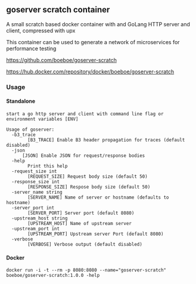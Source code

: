 ## goserver scratch container

A small scratch based docker container with and GoLang HTTP server and client, compressed with upx

This container can be used to generate a network of microservices for performance testing

https://github.com/boeboe/goserver-scratch

https://hub.docker.com/repository/docker/boeboe/goserver-scratch

### Usage

#### Standalone

```
start a go http server and client with command line flag or environment variables [ENV]

Usage of goserver:
  -b3_trace
    	[B3_TRACE] Enable B3 header propagation for traces (default disabled)
  -json
      [JSON] Enable JSON for request/response bodies
  -help
    	Print this help
  -request_size int
    	[REQUEST_SIZE] Request body size (default 50)
  -response_size int
    	[RESPONSE_SIZE] Respose body size (default 50)
  -server_name string
    	[SERVER_NAME] Name of server or hostname (defaults to hostname)
  -server_port int
    	[SERVER_PORT] Server port (default 8080)
  -upstream_host string
    	[UPSTREAM_HOST] Name of upstream server
  -upstream_port int
    	[UPSTREAM_PORT] Upstream server Port (default 8080)
  -verbose
    	[VERBOSE] Verbose output (default disabled)
```

#### Docker

```
docker run -i -t --rm -p 8080:8080 --name="goserver-scratch" boeboe/goserver-scratch:1.0.0 -help
```
